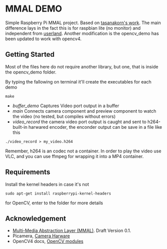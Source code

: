# MMAL DEMO

Simple Raspberry Pi MMAL project. Based on [tasanakorn's work](https://github.com/tasanakorn/rpi-mmal-demo). The main difference lays in the fact this is for raspbian lite (no monitor) and independent from [userland](https://github.com/raspberrypi/userland.git). Another modification is the opencv_demo has been updated to work with opencv4.

## Getting Started

Most of the files here do not require another library, but one, that is inside the opencv_demo folder. 

By typing the fallowing on terminal it'll create the executables for each demo

```
make
```
* *buffer_demo* Captures Video port output in a buffer
* *main* Connects camera component and preview component to watch the video (no tested, but compiles without errors)
* *video_record* the camera video port output is caught and sent to h264-built-in harwared encoder, the enconder output can be save in a file like this
```
./video_record > my_video.h264
```
Remember, h264 is an codec not a container. In order to play the video use VLC, and you can use ffmpeg for wrapping it into a MP4 container.

## Requirements
Install the kernel headers in case it's not
```
sudo apt-get install raspberrypi-kernel-headers
```
for OpenCV, enter to the folder for more details

## Acknowledgement 
* [Multi-Media Abstraction Layer (MMAL)](http://www.jvcref.com/files/PI/documentation/html/index.html). Draft Version 0.1.
* Picamera, [Camera Harware](https://picamera.readthedocs.io/en/release-1.10/fov.html) 
* OpenCV4 docs, [OpenCV modules](https://docs.opencv.org/4.1.2/index.html)
